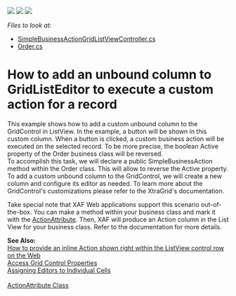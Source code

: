 <!-- default badges list -->
![](https://img.shields.io/endpoint?url=https://codecentral.devexpress.com/api/v1/VersionRange/128587407/22.2.6%2B)
[![](https://img.shields.io/badge/Open_in_DevExpress_Support_Center-FF7200?style=flat-square&logo=DevExpress&logoColor=white)](https://supportcenter.devexpress.com/ticket/details/E1748)
[![](https://img.shields.io/badge/📖_How_to_use_DevExpress_Examples-e9f6fc?style=flat-square)](https://docs.devexpress.com/GeneralInformation/403183)
<!-- default badges end -->
<!-- default file list -->
*Files to look at*:

* [SimpleBusinessActionGridListViewController.cs](CS\EFCore\ButtonInListEF\ButtonInListEF.Win\Controllers\SimpleBusinessActionGridListViewController.cs) 
* [Order.cs](CS\EFCore\ButtonInListEF\ButtonInListEF.Module\BusinessObjects\Order.cs) 
<!-- default file list end -->
# How to add an unbound column to GridListEditor to execute a custom action for a record


<p>This example shows how to add a custom unbound column to the GridControl in ListView. In the example, a button will be shown in this custom column. When a button is clicked, a custom business action will be executed on the selected record. To be more precise, the boolean Active property of the Order business class will be reversed.<br /> To accomplish this task, we will declare a public SimpleBusinessAction method within the Order class. This will allow to reverse the Active property.<br /> To add a custom unbound column to the GridControl, we will create a new column and configure its editor as needed. To learn more about the GridControl's customizations please refer to the XtraGrid's documentation.</p>
<p>Take special note that XAF Web applications support this scenario out-of-the-box. You can make a method within your business class and mark it with the <a href="https://docs.devexpress.com/eXpressAppFramework/DevExpress.Persistent.Base.ActionAttribute">ActionAttribute</a>. Then, XAF will produce an Action column in the List View for your business class. Refer to the documentation for more details.<br />
<p><strong>See Also:</strong><br /> <a href="https://www.devexpress.com/Support/Center/p/K18108">How to provide an inline Action shown right within the ListView control row on the Web</a><br /> <a href="https://docs.devexpress.com/eXpressAppFramework/113165/getting-started/in-depth-tutorial-winforms-aspnet/extend-functionality/access-grid-control-properties">Access Grid Control Properties</a><br /> <a href="https://docs.devexpress.com/WindowsForms/5633/controls-and-libraries/tree-list/feature-center/data-editing/assigning-editors-to-individual-cells">Assigning Editors to Individual Cells</a><br /> <br /> <a href="https://docs.devexpress.com/eXpressAppFramework/DevExpress.Persistent.Base.ActionAttribute">ActionAttribute Class</a></p>

<br/>


